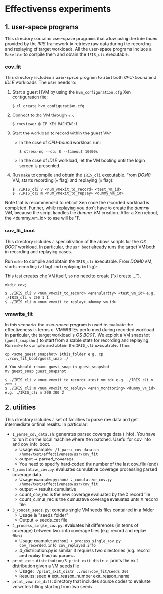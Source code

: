 # Effectivenss experiments

## 1. user-space programs

This directory contains user-space programs that allow using the interfaces provided by the *IRIS* framework to retrieve raw data during the recording and replaying of target workloads. All the user-space programs include a ``Makefile`` to compile them and obtain the ``IRIS_cli`` executable.

### cov\_fit

This directory includes a user-space program to start both *CPU-bound* and *IDLE* workloads. The user needs to:

1. Start a guest HVM by using the `hvm_configuration.cfg` Xen configuration file: 

	```
	$ xl create hvm_configuration.cfg
	```

2. Connect to the VM through `vnc`

	```
	$ vncviewer @_IP_XEN_MACHINE:1
	```

3. Start the workload to record within the guest VM:

	- In the case of *CPU-bound* workload run:
	
		```
		$ stress-ng --cpu 8 --timeout 10000s
		```

	- In the case of *IDLE* workload, let the VM booting until the login screen is presented.

4. Run ``make`` to compile and obtain the ``IRIS_cli`` executable. From *DOM0* VM, starts recording (``v`` flag) and replaying (``m`` flag):

	```
	$ ./IRIS_cli v <num_vmexit_to_record> <test_vm_id>
	$ ./IRIS_cli m <num_vmexit_to_replay> <dummy_vm_id>
	```

Note that is recommended to reboot Xen once the recorded workload is completed. Further, while replaying you don't have to create the *dummy VM*, because the script handles the *dummy VM* creation.  After a Xen reboot, the <dummy_vm_id> to use will be '1'.


### cov\_fit\_boot

This directory includes a specialization of the above scripts for the *OS BOOT* workload. In particular, the ``usr_boot`` already runs the target VM both in recording and replaying cases.

Run ``make`` to compile and obtain the ``IRIS_cli`` executable. From *DOM0* VM, starts recording (``v`` flag) and replaying (``m`` flag):

This test creates che VM itself, so no need to create ("xl create ..."). 
```
mkdir cov;

$ ./IRIS_cli v <num_vmexit_to_record> <granularity> <test_vm_id> e.g. ./IRIS_cli v 200 1 1
$ ./IRIS_cli m <num_vmexit_to_replay> <dummy_vm_id>
```

### vmwrite\_fit

In this scenario, the user-space program is used to evaluate the effectiveness in terms of VMWRITEs performed during recorded workload. In particular, the target workload is *OS BOOT*. We exploit a VM snapshot (``guest_snapshot``) to start from a stable state for recording and replaying. Run ``make`` to compile and obtain the ``IRIS_cli`` executable. Then:

```
cp <some_guest_snapshot> $this_folder e.g. cp ../cov_fit_boot/guest_snap ./

# You should rename guest_snap in guest_snapshot
mv guest_snap guest_snapshot

$ ./IRIS_cli v <num_vmexit_to_record> <test_vm_id> e.g. ./IRIS_cli v 200 1
$ ./IRIS_cli m <num_vmexit_to_replay> <gran_monitoring> <dummy_vm_id>	e.g. ./IRIS_cli m 200 200 2
```

## 2. utilities

This directory includes a set of facilities to parse raw data and get intermediate or final results. In particular:

* ``1_parse_cov_data.sh``: generates parsed coverage data (.info). You have to run it on the local machine where Xen patched. Useful for cov_info and cov_info_boot. 
	- Usage example: ``./1_parse_cov_data.sh /home/test/effectiveness/usr/cov_fit``
	- output -> parsed_coverage
	- You need to specify hard-coded the number of the last cov_file (end)
*  ``2_cumulative_cov.py``: evaluates cumulative coverage processing parsed coverage data. 
	- Usage example: ``python2 2_cumulative_cov.py /home/test/effectiveness/usr/cov_fit``
	- output -> results_cumulative
	- count_cov_rec is the new coverage evaluated by the X record file
	- count_cumul_rec is the cumulative coverage evaluated until X record file
*   ``3_concat_seeds.py``: concats single VM seeds files contained in a folder
	- Usage in "seeds_folder"
	- Output -> seeds_cat file 
* ``4_process_single_cov.py``: evaluates hit differences (in terms of coverage) between two .info coverage files (e.g. record and replay files).
	- Usage example: ``python2 4_process_single_cov.py cov_recorded.info cov_replayed.info``
	- 4_distribution.py is similar, it requires two directories (e.g. record and replay files) as params. 
* ``print_exit_distribution/5_print_exit_distr.c``: prints the exit distribution given a VM seeds file
	- Usage: ``./print_exit_distr ../usr/cov_fit/seeds 200``
	- Results: seed # 	exit_reason_number 	exit_reason_name
*  ``print_vmwrite_diff``: directory that includes source codes to evaluate vmwrites fitting starting from two seeds


